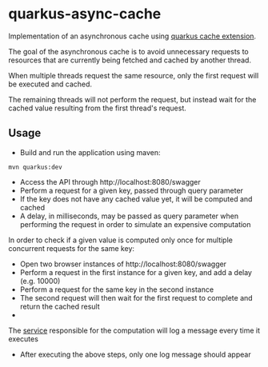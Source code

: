 # quarkus-async-cache

Implementation of an asynchronous cache
using [quarkus cache extension](https://quarkus.io/guides/cache).

The goal of the asynchronous cache is to avoid unnecessary requests to resources that are currently
being fetched and cached by another thread.

When multiple threads request the same resource, only the first request will be executed and cached.

The remaining threads will not perform the request, but instead wait for the cached value resulting
from the first thread's request.

## Usage

* Build and run the application using maven:

````shell
mvn quarkus:dev
````

* Access the API through http://localhost:8080/swagger
* Perform a request for a given key, passed through query parameter
* If the key does not have any cached value yet, it will be computed and cached
* A delay, in milliseconds, may be passed as query parameter when performing the request in order to
  simulate an expensive computation

In order to check if a given value is computed only once for multiple concurrent requests for the
same key:

* Open two browser instances of http://localhost:8080/swagger
* Perform a request in the first instance for a given key, and add a delay (e.g. 10000)
* Perform a request for the same key in the second instance
* The second request will then wait for the first request to complete and return the cached result
*
The [service](https://github.com/miguel-oliveira/quarkus-async-cache/blob/master/src/main/java/miguel/quarkus/cache/async/ComputeValueService.java)
responsible for the computation will log a message every time it executes
* After executing the above steps, only one log message should appear
